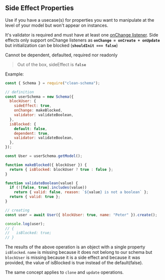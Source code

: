 ## Side Effect Properties

Use if you have a usecase(s) for properties you want to manipulate at the level of your model but won't appear on instances.

It's validator is required and must have at least one [onChange listener](../life-cycles.md#onchange). Side effects only support onChange listeners as **`onChange = onCreate + onUpdate`** but initialization can be blocked (**`shouldInit === false`**)

Cannot be dependent, defaulted, required nor readonly

> Out of the box, sideEffect is **`false`**

Example:

```js
const { Schema } = require("clean-schema");

// definition
const userSchema = new Schema({
  blockUser: {
    sideEffect: true,
    onChange: makeBlocked,
    validator: validateBoolean,
  },
  isBlocked: {
    default: false,
    dependent: true,
    validator: validateBoolean,
  },
});

const User = userSchema.getModel();

function makeBlocked({ blockUser }) {
  return { isBlocked: blockUser ? true : false };
}

function validateBoolean(value) {
  if (![false, true].includes(value))
    return { valid: false, reason: `${value} is not a boolean` };
  return { valid: true };
}

// creating
const user = await User({ blockUser: true, name: "Peter" }).create();

console.log(user);
// {
//   isBlocked: true;
// }
```

The results of the above operation is an object with a single property `isBlocked`. `name` is missing because it does not belong to our schema but `blockUser` is missing because it is a side effect and because it was provided, the value of isBlocked is true instead of the default(false).

The same concept applies to `clone` and `update` operations.
